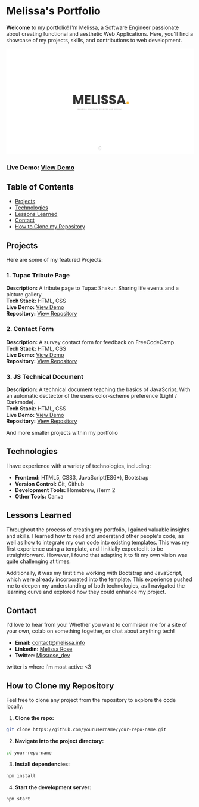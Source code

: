 # Melissa's Portfolio

**Welcome** to my portfolio! I'm Melissa, a Software Engineer passionate about creating functional and aesthetic Web Applications. Here, you'll find a showcase of my projects, skills, and contributions to web development.

![Portfolio Screenshot](img/homepage-screenshot.png)

### Live Demo: [View Demo](https://melissarose.info)

## Table of Contents
- [Projects](#projects)
- [Technologies](#technologies)
- [Lessons Learned](#lessons-learned)
- [Contact](#contact)
- [How to Clone my Repository](#how-to-clone-my-repository)

## Projects

Here are some of my featured Projects:

### 1. Tupac Tribute Page
**Description:** A tribute page to Tupac Shakur. Sharing life events and a picture gallery.<br>
**Tech Stack:** HTML, CSS<br>
**Live Demo:** [View Demo](https://tupacshakur-tribute.netlify.app/)<br>
**Repository:** [View Repository](https://github.com/QueenMissRose/tribute-page)<br>

### 2. Contact Form
**Description:** A survey contact form for feedback on FreeCodeCamp.<br>
**Tech Stack:** HTML, CSS<br>
**Live Demo:** [View Demo](https://freecodecampformsurvey.netlify.app/)<br>
**Repository:** [View Repository](https://github.com/QueenMissRose/Survey-Form)<br>

### 3. JS Technical Document
**Description:** A technical document teaching the basics of JavaScript. With an automatic dectector of the users color-scheme preference (Light / Darkmode).<br>
**Tech Stack:** HTML, CSS<br>
**Live Demo:** [View Demo](https://jstechnicaldocument.netlify.app/)<br>
**Repository:** [View Repository](https://github.com/QueenMissRose/Technical-Document)<br>

And more smaller projects within my portfolio 

## Technologies

I have experience with a variety of technologies, including:
- **Frontend:** HTML5, CSS3, JavaScript(ES6+), Bootstrap
- **Version Control:** Git, Github
- **Development Tools:** Homebrew, iTerm 2
- **Other Tools:** Canva

## Lessons Learned

Throughout the process of creating my portfolio, I gained valuable insights and skills. I learned how to read and understand other people's code, as well as how to integrate my own code into existing templates. This was my first experience using a template, and I initially expected it to be straightforward. However, I found that adapting it to fit my own vision was quite challenging at times.

Additionally, it was my first time working with Bootstrap and JavaScript, which were already incorporated into the template. This experience pushed me to deepen my understanding of both technologies, as I navigated the learning curve and explored how they could enhance my project.

## Contact

I'd love to hear from you! Whether you want to commision me for a site of your own, colab on something together, or chat about anything tech!

- **Email:** [contact@melissa.info](contact@melissa.info)
- **Linkedin:** [Melissa Rose](https://linkedin.com/in/melissaphyn)
- **Twitter:** [Missrose_dev](https://twitter.com/missrose_dev) 

twitter is where i'm most active <3

## How to Clone my Repository

Feel free to clone any project from the repository to explore the code locally.

1. **Clone the repo:**
```bash
git clone https://github.com/yourusername/your-repo-name.git 
```

2. **Navigate into the project directory:**
```bash
cd your-repo-name
```

3. **Install dependencies:**
```bash
npm install
```

4. **Start the development server:**
```bash
npm start
```